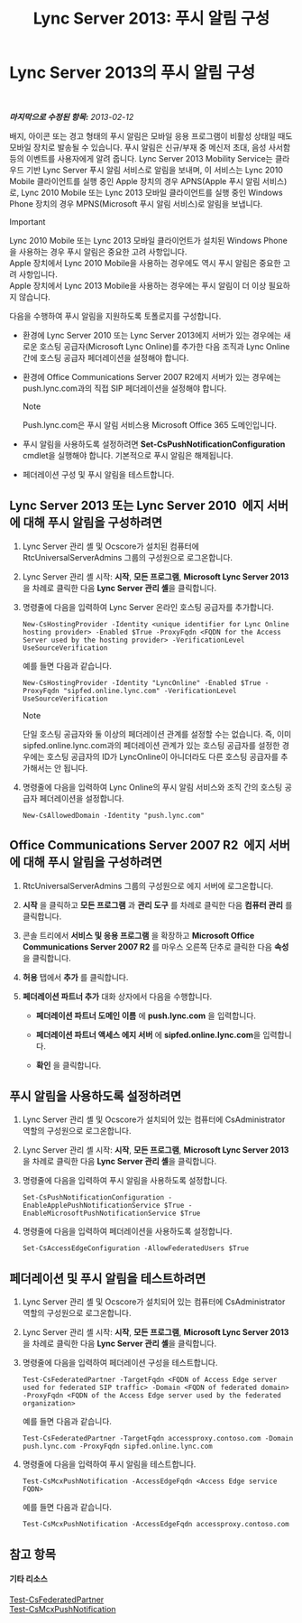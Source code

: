﻿---
title: 'Lync Server 2013: 푸시 알림 구성'
TOCTitle: 푸시 알림 구성
ms:assetid: d77f2c06-0fe6-45d5-8f08-808ab871b3e0
ms:mtpsurl: https://technet.microsoft.com/ko-kr/library/Hh690047(v=OCS.15)
ms:contentKeyID: 49305194
ms.date: 08/24/2015
mtps_version: v=OCS.15
ms.translationtype: HT
---

# Lync Server 2013의 푸시 알림 구성

 

_**마지막으로 수정된 항목:** 2013-02-12_

배지, 아이콘 또는 경고 형태의 푸시 알림은 모바일 응용 프로그램이 비활성 상태일 때도 모바일 장치로 발송될 수 있습니다. 푸시 알림은 신규/부재 중 메신저 초대, 음성 사서함 등의 이벤트를 사용자에게 알려 줍니다. Lync Server 2013 Mobility Service는 클라우드 기반 Lync Server 푸시 알림 서비스로 알림을 보내며, 이 서비스는 Lync 2010 Mobile 클라이언트를 실행 중인 Apple 장치의 경우 APNS(Apple 푸시 알림 서비스)로, Lync 2010 Mobile 또는 Lync 2013 모바일 클라이언트를 실행 중인 Windows Phone 장치의 경우 MPNS(Microsoft 푸시 알림 서비스)로 알림을 보냅니다.


> [!IMPORTANT]
> Lync 2010 Mobile 또는 Lync 2013 모바일 클라이언트가 설치된 Windows Phone을 사용하는 경우 푸시 알림은 중요한 고려 사항입니다.<BR>Apple 장치에서 Lync 2010 Mobile을 사용하는 경우에도 역시 푸시 알림은 중요한 고려 사항입니다.<BR>Apple 장치에서 Lync 2013 Mobile을 사용하는 경우에는 푸시 알림이 더 이상 필요하지 않습니다.



다음을 수행하여 푸시 알림을 지원하도록 토폴로지를 구성합니다.

  - 환경에 Lync Server 2010 또는 Lync Server 2013에지 서버가 있는 경우에는 새로운 호스팅 공급자(Microsoft Lync Online)를 추가한 다음 조직과 Lync Online 간에 호스팅 공급자 페더레이션을 설정해야 합니다.

  - 환경에 Office Communications Server 2007 R2에지 서버가 있는 경우에는 push.lync.com과의 직접 SIP 페더레이션을 설정해야 합니다.
    

    > [!NOTE]
    > Push.lync.com은 푸시 알림 서비스용 Microsoft Office 365 도메인입니다.



  - 푸시 알림을 사용하도록 설정하려면 **Set-CsPushNotificationConfiguration** cmdlet을 실행해야 합니다. 기본적으로 푸시 알림은 해제됩니다.

  - 페더레이션 구성 및 푸시 알림을 테스트합니다.

## Lync Server 2013 또는 Lync Server 2010  에지 서버에 대해 푸시 알림을 구성하려면

1.  Lync Server 관리 셸 및 Ocscore가 설치된 컴퓨터에 RtcUniversalServerAdmins 그룹의 구성원으로 로그온합니다.

2.  Lync Server 관리 셸 시작: **시작**, **모든 프로그램**, **Microsoft Lync Server 2013**을 차례로 클릭한 다음 **Lync Server 관리 셸**을 클릭합니다.

3.  명령줄에 다음을 입력하여 Lync Server 온라인 호스팅 공급자를 추가합니다.
    
        New-CsHostingProvider -Identity <unique identifier for Lync Online hosting provider> -Enabled $True -ProxyFqdn <FQDN for the Access Server used by the hosting provider> -VerificationLevel UseSourceVerification
    
    예를 들면 다음과 같습니다.
    
        New-CsHostingProvider -Identity "LyncOnline" -Enabled $True -ProxyFqdn "sipfed.online.lync.com" -VerificationLevel UseSourceVerification
    

    > [!NOTE]
    > 단일 호스팅 공급자와 둘 이상의 페더레이션 관계를 설정할 수는 없습니다. 즉, 이미 sipfed.online.lync.com과의 페더레이션 관계가 있는 호스팅 공급자를 설정한 경우에는 호스팅 공급자의 ID가 LyncOnline이 아니더라도 다른 호스팅 공급자를 추가해서는 안 됩니다.



4.  명령줄에 다음을 입력하여 Lync Online의 푸시 알림 서비스와 조직 간의 호스팅 공급자 페더레이션을 설정합니다.
    
        New-CsAllowedDomain -Identity "push.lync.com"

## Office Communications Server 2007 R2  에지 서버에 대해 푸시 알림을 구성하려면

1.  RtcUniversalServerAdmins 그룹의 구성원으로 에지 서버에 로그온합니다.

2.  **시작** 을 클릭하고 **모든 프로그램** 과 **관리 도구** 를 차례로 클릭한 다음 **컴퓨터 관리** 를 클릭합니다.

3.  콘솔 트리에서 **서비스 및 응용 프로그램** 을 확장하고 **Microsoft Office Communications Server 2007 R2** 를 마우스 오른쪽 단추로 클릭한 다음 **속성** 을 클릭합니다.

4.  **허용** 탭에서 **추가** 를 클릭합니다.

5.  **페더레이션 파트너 추가** 대화 상자에서 다음을 수행합니다.
    
      - **페더레이션 파트너 도메인 이름** 에 **push.lync.com** 을 입력합니다.
    
      - **페더레이션 파트너 액세스 에지 서버** 에 **sipfed.online.lync.com**을 입력합니다.
    
      - **확인** 을 클릭합니다.

## 푸시 알림을 사용하도록 설정하려면

1.  Lync Server 관리 셸 및 Ocscore가 설치되어 있는 컴퓨터에 CsAdministrator 역할의 구성원으로 로그온합니다.

2.  Lync Server 관리 셸 시작: **시작**, **모든 프로그램**, **Microsoft Lync Server 2013**을 차례로 클릭한 다음 **Lync Server 관리 셸**을 클릭합니다.

3.  명령줄에 다음을 입력하여 푸시 알림을 사용하도록 설정합니다.
    
        Set-CsPushNotificationConfiguration -EnableApplePushNotificationService $True -EnableMicrosoftPushNotificationService $True

4.  명령줄에 다음을 입력하여 페더레이션을 사용하도록 설정합니다.
    
        Set-CsAccessEdgeConfiguration -AllowFederatedUsers $True

## 페더레이션 및 푸시 알림을 테스트하려면

1.  Lync Server 관리 셸 및 Ocscore가 설치되어 있는 컴퓨터에 CsAdministrator 역할의 구성원으로 로그온합니다.

2.  Lync Server 관리 셸 시작: **시작**, **모든 프로그램**, **Microsoft Lync Server 2013**을 차례로 클릭한 다음 **Lync Server 관리 셸**을 클릭합니다.

3.  명령줄에 다음을 입력하여 페더레이션 구성을 테스트합니다.
    
        Test-CsFederatedPartner -TargetFqdn <FQDN of Access Edge server used for federated SIP traffic> -Domain <FQDN of federated domain> -ProxyFqdn <FQDN of the Access Edge server used by the federated organization>
    
    예를 들면 다음과 같습니다.
    
        Test-CsFederatedPartner -TargetFqdn accessproxy.contoso.com -Domain push.lync.com -ProxyFqdn sipfed.online.lync.com

4.  명령줄에 다음을 입력하여 푸시 알림을 테스트합니다.
    
        Test-CsMcxPushNotification -AccessEdgeFqdn <Access Edge service FQDN>
    
    예를 들면 다음과 같습니다.
    
        Test-CsMcxPushNotification -AccessEdgeFqdn accessproxy.contoso.com

## 참고 항목

#### 기타 리소스

[Test-CsFederatedPartner](https://docs.microsoft.com/en-us/powershell/module/skype/Test-CsFederatedPartner)  
[Test-CsMcxPushNotification](test-csmcxpushnotification.md)

